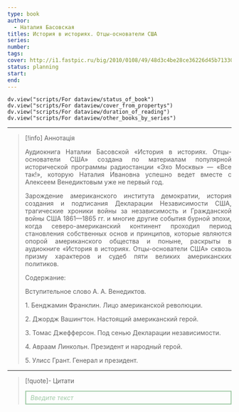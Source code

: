 ```yaml
---
type: book
author:
  - Наталия Басовская
titles: История в историях. Отцы-основатели США
series: 
number: 
tags: 
cover: http://i1.fastpic.ru/big/2010/0108/49/48d3c4be28ce36226d45b71330374e49.jpg?r=1
status: planning
start: 
end: 
---
```

```dataviewjs
dv.view("scripts/For dataview/status_of_book")
dv.view("scripts/For dataview/cover_from_propertys")
dv.view("scripts/For dataview/duration_of_reading")
dv.view("scripts/For dataview/other_books_by_series")
```
---

>[!info] Аннотація
> <p align="justify">Аудиокнига Наталии Басовской «История в историях. Отцы-основатели США» создана по материалам популярной исторической программы радиостанции «Эхо Москвы» — «Все так!», которую Наталия Ивановна успешно ведет вместе с Алексеем Венедиктовым уже не первый год.</p>
> <p align="justify">Зарождение американского института демократии, история создания и подписания Декларации Независимости США, трагические хроники войны за независимость и Гражданской войны США 1861—1865 гг. и многие другие события бурной эпохи, когда северо-американский континент проходил период становления собственных основ и принципов, которые являются опорой американского общества и поныне, раскрыты в аудиокниге «История в историях. Отцы-основатели США» сквозь призму характеров и судеб пяти великих американских политиков.</p>
> <p align="justify">Содержание:</p>
> <p align="justify">Вступительное слово А. А. Венедиктов.</p>
> <p align="justify">1. Бенджамин Франклин. Лицо американской революции.</p>
> <p align="justify">2. Джордж Вашингтон. Настоящий американский герой.</p>
> <p align="justify">3. Томас Джефферсон. Под сенью Декларации независимости.</p>
> <p align="justify">4. Авраам Линкольн. Президент и народный герой.</p>
> <p align="justify">5. Улисс Грант. Генерал и президент.</p>

---

>[!quote]- Цитати
><div align="justify" style="border: 2px solid #A0CAA6; padding: 5px 10px 5px 10px; font-style: italic; color: #A0CAA6 ">Введите текст</div>